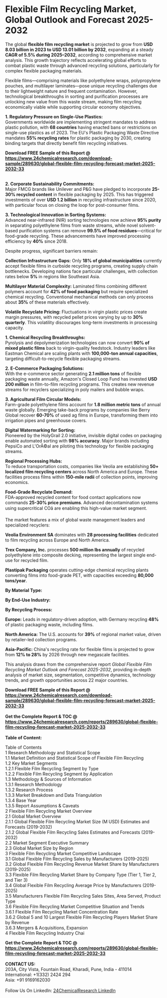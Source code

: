 <h1>Flexible Film Recycling Market, Global Outlook and Forecast 2025-2032</h1><p>The global <strong>flexible film recycling market</strong> is projected to grow from <strong>USD 8.03 billion in 2023 to USD 13.01 billion by 2032</strong>, expanding at a steady <strong>CAGR of 5.5% during 2025–2032</strong>, according to comprehensive market analysis. This growth trajectory reflects accelerating global efforts to combat plastic waste through advanced recycling solutions, particularly for complex flexible packaging materials.</p><p>Flexible films—comprising materials like polyethylene wraps, polypropylene pouches, and multilayer laminates—pose unique recycling challenges due to their lightweight nature and frequent contamination. However, technological breakthroughs in sorting and purification processes are unlocking new value from this waste stream, making film recycling economically viable while supporting circular economy objectives.</p><p><strong>1. Regulatory Pressure on Single-Use Plastics:</strong><br>
Governments worldwide are implementing stringent mandates to address plastic pollution, with <strong>68 countries</strong> having enacted bans or restrictions on single-use plastics as of 2023. The EU's Plastic Packaging Waste Directive mandates <strong>55% recycling rates</strong> for plastic packaging by 2030, creating binding targets that directly benefit film recycling initiatives.</p><div><b>Download FREE Sample of this Report @ 
            <a href="https://www.24chemicalresearch.com/download-sample/289630/global-flexible-film-recycling-forecast-market-2025-2032-33">
            https://www.24chemicalresearch.com/download-sample/289630/global-flexible-film-recycling-forecast-market-2025-2032-33</a></b></div><br><p><strong>2. Corporate Sustainability Commitments:</strong><br>
Major FMCG brands like Unilever and P&amp;G have pledged to incorporate <strong>25-30% recycled content</strong> in flexible packaging by 2025. This has triggered investments of over <strong>USD 1.2 billion</strong> in recycling infrastructure since 2020, with particular focus on closing the loop for post-consumer films.</p><p><strong>3. Technological Innovation in Sorting Systems:</strong><br>
Advanced near-infrared (NIR) sorting technologies now achieve <strong>95% purity</strong> in separating polyethylene films from waste streams, while novel solvent-based purification systems can remove <strong>99.5% of food residues</strong>—critical for food-grade recycling. These advancements have improved processing efficiency by <strong>40%</strong> since 2018.</p><p>Despite progress, significant barriers remain:</p><p><strong>Collection Infrastructure Gaps:</strong> Only <strong>18% of global municipalities</strong> currently accept flexible films in curbside recycling programs, creating supply chain bottlenecks. Developing nations face particular challenges, with collection rates below <strong>5%</strong> in regions like Southeast Asia.</p><p><strong>Multilayer Material Complexity:</strong> Laminated films combining different polymers account for <strong>42% of food packaging</strong> but require specialized chemical recycling. Conventional mechanical methods can only process about <strong>35%</strong> of these materials effectively.</p><p><strong>Volatile Recyclate Pricing:</strong> Fluctuations in virgin plastic prices create margin pressures, with recycled pellet prices varying by up to <strong>30% quarterly</strong>. This volatility discourages long-term investments in processing capacity.</p><p><strong>1. Chemical Recycling Breakthroughs:</strong><br>
Pyrolysis and depolymerization technologies can now convert <strong>90% of mixed plastic films</strong> back to virgin-quality feedstock. Industry leaders like Eastman Chemical are scaling plants with <strong>100,000-ton annual capacities</strong>, targeting difficult-to-recycle flexible packaging streams.</p><p><strong>2. E-Commerce Packaging Solutions:</strong><br>
With the e-commerce sector generating <strong>2.1 million tons</strong> of flexible packaging waste annually, Amazon's Closed Loop Fund has invested <strong>USD 200 million</strong> in film-to-film recycling programs. This creates new revenue streams for recyclers specializing in poly mailers and bubble wraps.</p><p><strong>3. Agricultural Film Circular Models:</strong><br>
Farm-grade polyethylene films account for <strong>1.8 million metric tons</strong> of annual waste globally. Emerging take-back programs by companies like Berry Global recover <strong>60-70%</strong> of used ag films in Europe, transforming them into irrigation pipes and greenhouse covers.</p><p><strong>Digital Watermarking for Sorting:</strong><br>
	Pioneered by the HolyGrail 2.0 initiative, invisible digital codes on packaging enable automated sorting with <strong>98% accuracy</strong>. Major brands including PepsiCo and L'OrÃ©al are piloting this technology for flexible packaging streams.</p><p><strong>Regional Processing Hubs:</strong><br>
	To reduce transportation costs, companies like Veolia are establishing <strong>50+ localized film recycling centers</strong> across North America and Europe. These facilities process films within <strong>150-mile radii</strong> of collection points, improving economics.</p><p><strong>Food-Grade Recyclate Demand:</strong><br>
	FDA-approved recycled content for food contact applications now commands <strong>25-30% price premiums</strong>. Advanced decontamination systems using supercritical COâ are enabling this high-value market segment.</p><p>The market features a mix of global waste management leaders and specialized recyclers:</p><p><strong>Veolia Environment SA</strong> dominates with <strong>28 processing facilities</strong> dedicated to film recycling across Europe and North America.</p><p><strong>Trex Company, Inc.</strong> processes <strong>500 million lbs annually</strong> of recycled polyethylene into composite decking, representing the largest single end-use for recycled film.</p><p><strong>Plastipak Packaging</strong> operates cutting-edge chemical recycling plants converting films into food-grade PET, with capacities exceeding <strong>80,000 tons/year</strong>.</p><p><strong>By Material Type:</strong></p><p><strong>By End-Use Industry:</strong></p><p><strong>By Recycling Process:</strong></p><p><strong>Europe:</strong> Leads in regulatory-driven adoption, with Germany recycling <strong>48%</strong> of plastic packaging waste, including films.</p><p><strong>North America:</strong> The U.S. accounts for <strong>39%</strong> of regional market value, driven by retailer-led collection programs.</p><p><strong>Asia-Pacific:</strong> China's recycling rate for flexible films is projected to grow from <strong>12% to 28%</strong> by 2026 through new megascale facilities.</p><p>This analysis draws from the comprehensive report <em>Global Flexible Film Recycling Market Outlook and Forecast 2025-2032</em>, providing in-depth analysis of market size, segmentation, competitive dynamics, technology trends, and growth opportunities across 22 major countries.</p><div><b>Download FREE Sample of this Report @ 
            <a href="https://www.24chemicalresearch.com/download-sample/289630/global-flexible-film-recycling-forecast-market-2025-2032-33">
            https://www.24chemicalresearch.com/download-sample/289630/global-flexible-film-recycling-forecast-market-2025-2032-33</a></b></div><br><div><b>Get the Complete Report & TOC @ 
            <a href="https://www.24chemicalresearch.com/reports/289630/global-flexible-film-recycling-forecast-market-2025-2032-33">
            https://www.24chemicalresearch.com/reports/289630/global-flexible-film-recycling-forecast-market-2025-2032-33</a></b></div><br>
            <b>Table of Content:</b><p>Table of Contents<br />
1 Research Methodology and Statistical Scope<br />
1.1 Market Definition and Statistical Scope of Flexible Film Recycling<br />
1.2 Key Market Segments<br />
1.2.1 Flexible Film Recycling Segment by Type<br />
1.2.2 Flexible Film Recycling Segment by Application<br />
1.3 Methodology & Sources of Information<br />
1.3.1 Research Methodology<br />
1.3.2 Research Process<br />
1.3.3 Market Breakdown and Data Triangulation<br />
1.3.4 Base Year<br />
1.3.5 Report Assumptions & Caveats<br />
2 Flexible Film Recycling Market Overview<br />
2.1 Global Market Overview<br />
2.1.1 Global Flexible Film Recycling Market Size (M USD) Estimates and Forecasts (2019-2032)<br />
2.1.2 Global Flexible Film Recycling Sales Estimates and Forecasts (2019-2032)<br />
2.2 Market Segment Executive Summary<br />
2.3 Global Market Size by Region<br />
3 Flexible Film Recycling Market Competitive Landscape<br />
3.1 Global Flexible Film Recycling Sales by Manufacturers (2019-2025)<br />
3.2 Global Flexible Film Recycling Revenue Market Share by Manufacturers (2019-2025)<br />
3.3 Flexible Film Recycling Market Share by Company Type (Tier 1, Tier 2, and Tier 3)<br />
3.4 Global Flexible Film Recycling Average Price by Manufacturers (2019-2025)<br />
3.5 Manufacturers Flexible Film Recycling Sales Sites, Area Served, Product Type<br />
3.6 Flexible Film Recycling Market Competitive Situation and Trends<br />
3.6.1 Flexible Film Recycling Market Concentration Rate<br />
3.6.2 Global 5 and 10 Largest Flexible Film Recycling Players Market Share by Revenue<br />
3.6.3 Mergers & Acquisitions, Expansion<br />
4 Flexible Film Recycling Industry Chai</p><div><b>Get the Complete Report & TOC @ 
            <a href="https://www.24chemicalresearch.com/reports/289630/global-flexible-film-recycling-forecast-market-2025-2032-33">
            https://www.24chemicalresearch.com/reports/289630/global-flexible-film-recycling-forecast-market-2025-2032-33</a></b></div><br><b>CONTACT US:</b><br>
            203A, City Vista, Fountain Road, Kharadi, Pune, India - 411014<br>
            International: +1(332) 2424 294<br>
            Asia: +91 9169162030 <br><br>
            Follow Us On LinkedIn: <a href="https://www.linkedin.com/company/24chemicalresearch/">24ChemicalResearch LinkedIn</a>